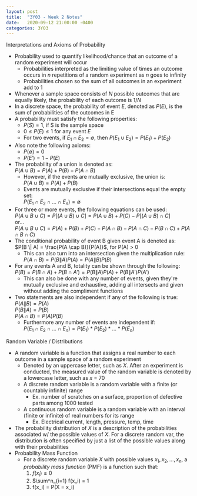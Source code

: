 ```yaml
---
layout: post
title:  "3Y03 - Week 2 Notes"
date:   2020-09-12 21:00:00 -0400
categories: 3Y03
---
```



Interpretations and Axioms of Probability
- Probability used to quantify likelihood/chance that an outcome of a random experiment will occur
    - Probabilities interpreted as the limiting value of times an outcome occurs in *n* repetitions of a random experiment as *n* goes to infinity
    - Probabilities chosen so the sum of all outcomes in an experiment add to 1
- Whenever a sample space consists of *N* possible outcomes that are equally likely, the probability of each outcome is 1/*N*
- In a discrete space, the probability of event *E*, denoted as $P(E)$, is the sum of probabilities of the outcomes in E
- A probability must satisfy the following properties:
    - $P(S) = 1$, if S is the sample space
    - $0 \le P(E) \le 1$ for any event *E*
    - For two events, if $E_1 \cap E_2 = \emptyset$, then $P(E_1 \cup E_2) = P(E_1) + P(E_2)$
- Also note the following axioms:
    - $P(\emptyset) = 0$
    - $P(E') = 1 - P(E)$
- The probability of a union is denoted as:  
$P(A \cup B) = P(A) + P(B) - P(A \cap B)$
    - However, if the events are mutually exclusive, the union is:  
    $P(A \cup B) = P(A) + P(B)$
    - Events are mutually exclusive if their intersections equal the empty set:  
    $P(E_1 \cap E_2 \cap ... \cap E_n) = \emptyset$
- For three or more events, the following equations can be used:  
$P(A \cup B \cup C) = P[(A \cup B) \cup C] = P(A \cup B) + P(C) - P[(A \cup B) \cap C]$  
or...  
$P(A \cup B \cup C) = P(A) + P(B) + P(C) - P(A \cap B) - P(A \cap C) - P(B \cap C) + P(A \cap B \cap C)$
- The conditional probability of event B given event A is denoted as:  
$P(B \| A) = \frac{P(A \cap B)}{P(A)}$, for P(A) \> 0
    - This can also turn into an intersection given the multiplication rule:  
    $P(A \cap B) = P(B \| A)P(A) = P(A \| B)P(B)$
- For any events A and B, totality can be shown through the following:  
$P(B) = P(B \cap A) + P (B \cap A') = P(B \| A)P(A) + P(B \| A')P(A')$
    - This can also be done with any number of events, given they're mutually exclusive and exhaustive, adding all intersects and given without adding the compliment functions
- Two statements are also independent if any of the following is true:  
$P(A \| B) = P(A)$  
$P(B \| A) = P(B)$  
$P(A \cap B) = P(A) P(B)$
    - Furthermore any number of events are independent if:  
    $P(E_1 \cap E_2 \cap ... \cap E_n) = P(E_1) * P(E_2) * ... * P(E_n)$

Random Variable / Distributions
- A random variable is a function that assigns a real number to each outcome in a sample space of a random experiment
    - Denoted by an uppercase letter, such as *X*. After an experiment is conducted, the measured value of the random variable is denoted by a lowercase letter, such as *x* = 70
    - A discrete random variable is a random variable with a finite (or countably infinite) range
        - Ex. number of scratches on a surface, proportion of defective parts among 1000 tested
    - A continuous random variable is a random variable with an interval (finite or infinite) of real numbers for its range
        - Ex. Electrical current, length, pressure, temp, time
- The probability distribution of *X* is a description of the probabilities associated w/ the possible values of *X*. For a discrete random var, the distribution is often specified by just a list of the possible values along with their probabilities
- Probability Mass Function
    - For a discrete random variable *X* with possible values $x_1, x_2, ..., x_n$, a *probability mass function* (PMF) is a function such that:
        1. $f(x_i) \geq 0$
        2. $\sum^n_{i=1} f(x_i) = 1
        3. f(x_i) = P(X = x_i)
